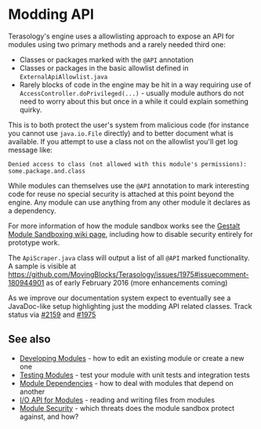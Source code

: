 Modding API
=================

Terasology's engine uses a allowlisting approach to expose an API for modules using two primary methods and a rarely needed third one:

* Classes or packages marked with the `@API` annotation
* Classes or packages in the basic allowlist defined in `ExternalApiAllowlist.java`
* Rarely blocks of code in the engine may be hit in a way requiring use of `AccessController.doPrivileged(...)` - usually module authors do not need to worry about this but once in a while it could explain something quirky.

This is to both protect the user's system from malicious code (for instance you cannot use `java.io.File` directly) and to better document what is available. If you attempt to use a class not on the allowlist you'll get log message like:

`Denied access to class (not allowed with this module's permissions): some.package.and.class`

While modules can themselves use the `@API` annotation to mark interesting code for reuse no special security is attached at this point beyond the engine. Any module can use anything from any other module it declares as a dependency.

For more information of how the module sandbox works see the [Gestalt Module Sandboxing wiki page](https://github.com/MovingBlocks/gestalt/wiki/Module%20Sandboxing), including how to disable security entirely for prototype work.

The `ApiScraper.java` class will output a list of all `@API` marked functionality. A sample is visible at https://github.com/MovingBlocks/Terasology/issues/1975#issuecomment-180944901 as of early February 2016 (more enhancements coming)

As we improve our documentation system expect to eventually see a JavaDoc-like setup highlighting just the modding API related classes. Track status via [#2159](https://github.com/MovingBlocks/Terasology/issues/2159) and [#1975](https://github.com/MovingBlocks/Terasology/issues/1975)

## See also

* [Developing Modules](Developing-Modules.md) - how to edit an existing module or create a new one
* [Testing Modules](Testing-Modules.md) - test your module with unit tests and integration tests
* [Module Dependencies](Module-Dependencies.md) - how to deal with modules that depend on another
* [I/O API for Modules](IO-API-for-Modules.md) - reading and writing files from modules
* [Module Security](Module-Security.md) - which threats does the module sandbox protect against, and how?
